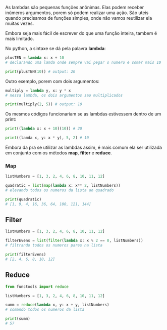 As lambdas são pequenas funções anônimas. Elas podem receber inúmeros argumentos, porem só podem realizar uma ação. São uteis quando precisamos de funções simples, onde não vamos reutilizar ela muitas vezes.

Embora seja mais fácil de escrever do que uma função inteira, tambem é mais limitado.

No python, a sintaxe se dá pela palavra **lambda**:

```python
plusTEN = lambda x: x + 10
# declarando uma lamda onde sempre vai pegar o numero e somar mais 10

print(plusTEN(10)) # output: 20
```


Outro exemplo, porem com dois argumentos:

```python
multiply = lambda y, x: y * x
# nessa lambda, os dois argumentos sao multiplicados

print(multiply(2, 5)) # output: 10
```

Os mesmos códigos funcionariam se as lambdas estivessem dentro de um print:
```python
print((lambda x: x + 10)(10)) # 20

print((lamda x, y: x * y), 5, 2) # 10
```

Embora da pra se utilizar as lambdas assim, é mais comum ela ser utilizada em conjunto com os métodos **map**, **filter** e **reduce**.

### Map
```python
listNumbers = [1, 3, 2, 4, 6, 8, 10, 11, 12]

quadratic = list(map(lambda x: x** 2, listNumbers))
# elevando todos os numeros da lista ao quadrado

print(quadratic)
# [1, 9, 4, 16, 36, 64, 100, 121, 144]
```
## Filter
```python
listNumbers = [1, 3, 2, 4, 6, 8, 10, 11, 12]

filterEvens = list(filter(lambda x: x % 2 == 0, listNumbers))
# filtrando todos os numeros pares na lista

print(filterEvens)
# [2, 4, 6, 8, 10, 12]
```

## Reduce
```python
from functools import reduce

listNumbers = [1, 3, 2, 4, 6, 8, 10, 11, 12]

summ = reduce(lambda x, y: x + y, listNumbers)
# somando todos os numeros da lista

print(summ)
# 57
```